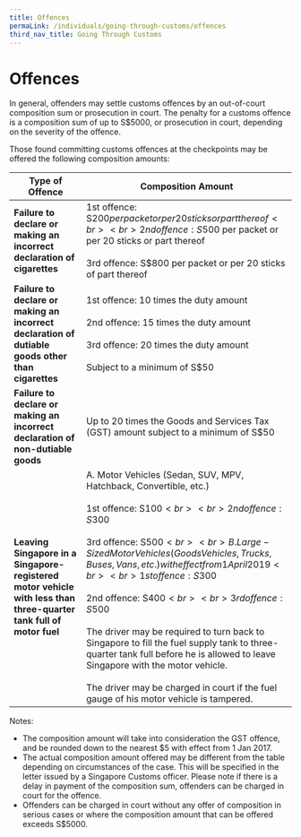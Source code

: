 ```yaml
---
title: Offences
permaLink: /individuals/going-through-customs/offences
third_nav_title: Going Through Customs
---
```


# Offences

In general, offenders may settle customs offences by an out-of-court composition sum or prosecution in court. The penalty for a customs offence is a composition sum of up to S$5000, or prosecution in court, depending on the severity of the offence.

Those found committing customs offences at the checkpoints may be offered the following composition amounts:


| Type of Offence | Composition Amount |
|--|--|
| **Failure to declare or making an incorrect declaration of cigarettes** |  1st offence: S$200 per packet or per 20 sticks or part thereof<br><br>2nd offence: S$500 per packet or per 20 sticks or part thereof<br><br>3rd offence: S$800 per packet or per 20 sticks of part thereof|
| **Failure to declare or making an incorrect declaration of dutiable goods other than cigarettes** | 1st offence: 10 times the duty amount<br><br>2nd offence: 15 times the duty amount<br><br>3rd offence: 20 times the duty amount<br><br>Subject to a minimum of S$50 |
|**Failure to declare or making an incorrect declaration of non-dutiable goods** |  Up to 20 times the Goods and Services Tax (GST) amount subject to a minimum of S$50|
| **Leaving Singapore in a Singapore-registered motor vehicle with less than three-quarter tank full of motor fuel** | A. Motor Vehicles (Sedan, SUV, MPV, Hatchback, Convertible, etc.)<br><br>1st offence: S$100<br><br>2nd offence: S$300<br><br>3rd offence: S$500<br><br>B. Large-Sized Motor Vehicles (Goods Vehicles, Trucks, Buses, Vans, etc.) with effect from 1 April 2019<br><br>1st offence: S$300<br><br>2nd offence: S$400<br><br>3rd offence: S$500<br><br>The driver may be required to turn back to Singapore to fill the fuel supply tank to three-quarter tank full before he is allowed to leave Singapore with the motor vehicle.<br><br>The driver may be charged in court if the fuel gauge of his motor vehicle is tampered. |

Notes:

-   The composition amount will take into consideration the GST offence, and be rounded down to the nearest $5 with effect from 1 Jan 2017.
-   The actual composition amount offered may be different from the table depending on circumstances of the case. This will be specified in the letter issued by a Singapore Customs officer. Please note if there is a delay in payment of the composition sum, offenders can be charged in court for the offence.
-   Offenders can be charged in court without any offer of composition in serious cases or where the composition amount that can be offered exceeds S$5000.
